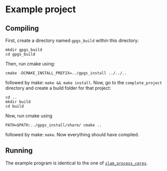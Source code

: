 # Example project

## Compiling

First, create a directory named `gpgs_build` within this directory:
```
mkdir gpgs_build
cd gpgs_build
```
Then, run cmake using:
```
cmake -DCMAKE_INSTALL_PREFIX=../gpgs_install ../../..
```
followed by make: `make && make install`.
Now, go to the `complete_project` directory and create a build folder for that project:
```
cd ..
mkdir build
cd build
```
Now, run cmake using
```
PATH=$PATH:../gpgs_install/share/ cmake ..
```
followed by make: `make`.
Now everything should have compiled.

## Running

The example program is identical to the one of [`slam_process_ceres`](https://github.com/nilsbore/gpgs_slam#running).
